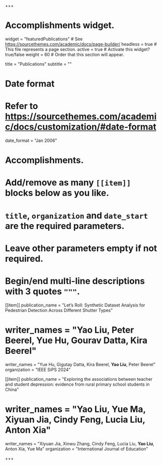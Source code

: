 +++
# Accomplishments widget.
widget = "featuredPublications"  # See https://sourcethemes.com/academic/docs/page-builder/
headless = true  # This file represents a page section.
active = true  # Activate this widget? true/false
weight = 60  # Order that this section will appear.

title = "Publications"
subtitle = ""

# Date format
#   Refer to https://sourcethemes.com/academic/docs/customization/#date-format
date_format = "Jan 2006"

# Accomplishments.
#   Add/remove as many `[[item]]` blocks below as you like.
#   `title`, `organization` and `date_start` are the required parameters.
#   Leave other parameters empty if not required.
#   Begin/end multi-line descriptions with 3 quotes `"""`.
 
[[item]]
  publication_name = "Let’s Roll: Synthetic Dataset Analysis for Pedestrian Detection Across Different Shutter Types"

#  writer_names = "Yao Liu, Peter Beerel, Yue Hu, Gourav Datta, Kira Beerel"
  writer_names = "Yue Hu, Gigutay Datta, Kira Beerel, **Yao Liu**, Peter Beerel"
  organization = "IEEE SiPS 2024"
 

[[item]]
  publication_name = "Exploring the associations between teacher and student depression: evidence from rural primary school students in China"

#  writer_names = "Yao Liu, Yue Ma, Xiyuan Jia, Cindy Feng, Lucia Liu, Anton Xia"
  writer_names = "Xiyuan Jia, Xinwu Zhang, Cindy Feng, Lucia Liu, **Yao Liu**, Anton Xia, Yue Ma"
  organization = "International Journal of Education"




+++
